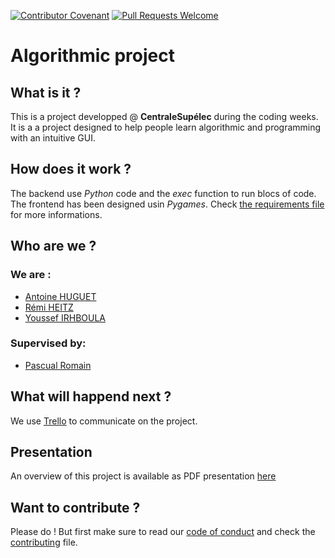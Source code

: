 [![Contributor Covenant](https://img.shields.io/badge/Contributor%20Covenant-v1.4%20adopted-ff69b4.svg)](code-of-conduct.md)
[![Pull Requests Welcome](https://img.shields.io/badge/PRs-welcome-brightgreen.svg?style=flat)](http://makeapullrequest.com)

# Algorithmic project

## What is it ?
This is a project developped @ **CentraleSupélec** during the coding weeks. It is a a project designed to help people learn algorithmic and programming with an intuitive GUI.

## How does it work ?
The backend use *Python* code and the *exec* function to run blocs of code.
The frontend has been designed usin *Pygames*.
Check [the requirements file](./REQUIREMENTS.md) for more informations. 

## Who are we ?
### We are :
- [Antoine HUGUET](https://github.com/antoine-huguet)
- [Rémi HEITZ](https://github.com/remiUP)
- [Youssef IRHBOULA](https://github.com/yoyotir)

### Supervised by: 
- [Pascual Romain](https://github.com/romainpascual)

## What will happend next ?

We use [Trello](https://trello.com/b/DLjSTZcU/projetalgo) to communicate on the project.

## Presentation

An overview of this project is available as PDF presentation [here](./presentation.pdf)

## Want to contribute ?

Please do !
But first make sure to read our [code of conduct](./CODE_OF_CONDUCT.md) and check the [contributing](./CONTRIBUTING.md) file.